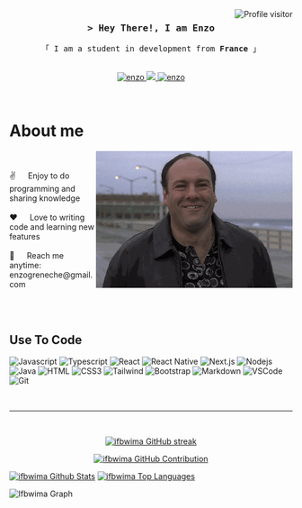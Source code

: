 <a href="https://komarev.com/ghpvc/?username=ifbwima">
  <img align="right" src="https://komarev.com/ghpvc/?username=ifbwima&label=Visitors&color=0e75b6&style=flat" alt="Profile visitor" />
</a>

<!-- Intro  -->
<h3 align="center">
        <samp>&gt; Hey There!, I am Enzo</samp>
</h3>


<p align="center"> 
  <samp>
    「 I am a student in development from <b>France</b> 」
    <br>
    <br>
  </samp>
</p>

<p align="center">
 <a href="https://www.linkedin.com/in/enzo-greneche/" target="_blank">
  <img src="https://img.shields.io/badge/LinkedIn-0077B5?style=for-the-badge&logo=linkedin&logoColor=white" alt="enzo"/>
 </a>
 <a href="https://twitter.com/ifbwima_" target="_blank">
  <img src="https://img.shields.io/badge/Twitter-1DA1F2?style=for-the-badge&logo=twitter&logoColor=white" />
 </a>
 <a href="https://www.instagram.com/ifbwima/" target="_blank">
  <img src="https://img.shields.io/badge/Instagram-fe4164?style=for-the-badge&logo=instagram&logoColor=white" alt="enzo" />
 </a> 
</p>
<br />

<!-- About Section -->
 # About me
 
<p>
 <img align="right" width="350" src="/assets/tony.gif" alt="tony gif" /><br/><br/>
 ✌️ &emsp; Enjoy to do programming and sharing knowledge <br/><br/>
 ❤️ &emsp; Love to writing code and learning new features<br/><br/>
 📧 &emsp; Reach me anytime: enzogreneche@gmail.com<br/><br/>

</p>

<br/>

## Use To Code

![Javascript](https://img.shields.io/badge/Javascript-F0DB4F?style=for-the-badge&labelColor=black&logo=javascript&logoColor=F0DB4F)
![Typescript](https://img.shields.io/badge/Typescript-007acc?style=for-the-badge&labelColor=black&logo=typescript&logoColor=007acc)
![React](https://img.shields.io/badge/-React-61DBFB?style=for-the-badge&labelColor=black&logo=react&logoColor=61DBFB)
![React Native](https://img.shields.io/badge/React_Native-20232A?style=for-the-badge&logo=react&logoColor=61DAFB)
![Next.js](https://img.shields.io/badge/next.js-000000?style=for-the-badge&logo=nextdotjs&logoColor=white)
![Nodejs](https://img.shields.io/badge/Nodejs-3C873A?style=for-the-badge&labelColor=black&logo=node.js&logoColor=3C873A)
![Java](https://img.shields.io/badge/Java-ED8B00?style=for-the-badge&logo=openjdk&logoColor=white)
![HTML](https://img.shields.io/badge/HTML5-E34F26?style=for-the-badge&logo=html5&logoColor=white)
![CSS3](https://img.shields.io/badge/CSS3-1572B6?style=for-the-badge&logo=css3&logoColor=white)
![Tailwind](https://img.shields.io/badge/Tailwind_CSS-092749?style=for-the-badge&logo=tailwindcss&logoColor=06B6D4&labelColor=000000)
![Bootstrap](https://img.shields.io/badge/Bootstrap-563D7C?style=for-the-badge&logo=bootstrap&logoColor=white)
![Markdown](https://img.shields.io/badge/Markdown-000000?style=for-the-badge&logo=markdown&logoColor=white)
![VSCode](https://img.shields.io/badge/Visual_Studio-0078d7?style=for-the-badge&logo=visual%20studio&logoColor=white)
![Git](https://img.shields.io/badge/Git-F05032?style=for-the-badge&logo=git&logoColor=white)

<br/>
<hr/>
<br/>

<p align="center">
  <a href="https://github.com/enzo">
    <img src="https://github-readme-streak-stats.herokuapp.com/?user=ifbwima&theme=radical&border=7F3FBF&background=0D1117" alt="ifbwima GitHub streak"/>
  </a>
</p>

<p align="center">
  <a href="https://github.com/enzo">
    <img src="https://github-profile-summary-cards.vercel.app/api/cards/profile-details?username=ifbwima&theme=radical" alt="ifbwima GitHub Contribution"/>
  </a>
</p>

<a> 
    <a href="https://github.com/ifbwima"><img alt="ifbwima Github Stats" src="https://denvercoder1-github-readme-stats.vercel.app/api?username=ifbwima&show_icons=true&count_private=true&theme=react&border_color=7F3FBF&bg_color=0D1117&title_color=F85D7F&icon_color=F8D866" height="192px" width="49.5%"/></a>
  <a href="https://github.com/ifbwima"><img alt="ifbwima Top Languages" src="https://denvercoder1-github-readme-stats.vercel.app/api/top-langs/?username=ifbwima&langs_count=8&layout=compact&theme=react&border_color=7F3FBF&bg_color=0D1117&title_color=F85D7F&icon_color=F8D866" height="192px" width="49.5%"/></a>
  <br/>
</a>


![Ifbwima Graph](https://github-readme-activity-graph.vercel.app/graph?username=Ifbwima&custom_title=ifbwima%20GitHub%20Activity%20Graph&bg_color=0D1117&color=7F3FBF&line=7F3FBF&point=7F3FBF&area_color=FFFFFF&title_color=FFFFFF&area=true)
